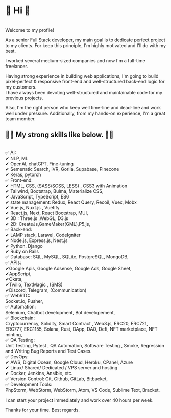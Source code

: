 <h1>👋 Hi 👏</h1> <br>
Welcome to my profile!

As a senior Full Stack developer, my main goal is to dedicate perfect project to my clients. 
For keep this principle, I'm highly motivated and I'll do with my best.

I worked several medium-sized companies and now I'm a full-time freelancer.

Having strong experience in building web applications, I'm going to build pixel-perfect & responsive front-end and well-structured back-end logic for my customers.<br> 
I have always been devoting well-structured and maintainable code for my previous projects.<br>

Also, I'm the right person who keep well time-line and dead-line and work well under pressure. 
Additionally, from my hands-on experience, I'm a great team member.

<h2>👀👀 My strong skills like below. 👀👀</h2><br>
✅ AI:<br>
✔ NLP, ML<br>
✔ OpenAI, chatGPT, Fine-tuning <br>
✔ Semenatic Search, IVR, Gorila, Supabase, Pinecone<br>
✔ Keras, pytorch<br>
✅ Front-end:<br>
✔ HTML, CSS, (SASS/SCSS, LESS) , CSS3 with Animation<br>
✔ Tailwind, Bootstrap, Bulma, Materialize CSS,<br>
✔ JavaScript, TypeScript, ES6<br>
✔ state management: Redux, React Query, Recoil, Vuex, Mobx<br>
✔ Vue.js, Nuxt.js , Vuetify<br>
✔ React.js, Next, React Bootstrap, MUI,<br>
✔ 3D : Three.js ,WebGL, D3.js<br>
✔ 2D: CreateJs,GameMaker(GML),P5.js,<br>
✅ Back-end:<br>
✔ LAMP stack, Laravel, CodeIgniter<br>
✔ Node.js, Express.js, Nest.js<br>
✔ Python. Django<br>
✔ Ruby on Rails<br>
✅ Database: SQL, MySQL, SQLite, PostgreSQL, MongoDB,<br>
✅ APIs:<br>
✔Google Apis, Google Adsense, Google Ads, Google Sheet,<br>
✔AppScript,<br>
✔Okata,<br>
✔Twilio, TextMagic , (SMS)<br>
✔Discord, Telegram, (Communication)<br>
✅ WebRTC:<br>
Socket.io, Pusher,<br>
✅ Automation:<br>
Selenium, Chatbot development, Bot developement,<br>
✅ Blockchain:<br>
Cryptocurrency, Solidity, Smart Contract , Web3.js, ERC20, ERC721, ERC777, ERC1155, Solana, Rust, DApp, DAO, Defi, NFT marketplace, NFT minting,<br>
✅ QA Testing:<br>
Unit Testing, Pytest , QA Automation, Software Testing , Smoke, Regression and Writing Bug Reports and Test Cases.<br>
✅ DevOps:<br>
✔ AWS, Digital Ocean, Google Cloud, Heroku, CPanel, Azure<br>
✔ Linux/ Shared/ Dedicated / VPS server and hosting<br>
✔ Docker, Jenkins, Ansible, etc.<br>
✅ Version Control: Git, Github, GitLab, Bitbucket,<br>
✅ Development Tools:<br>
PhpStorm, WebStorm, WebStorm, Atom, VS Code, Sublime Text, Bracket.<br>

I can start your project immediately and work over 40 hours per week.

Thanks for your time.
Best regards.
